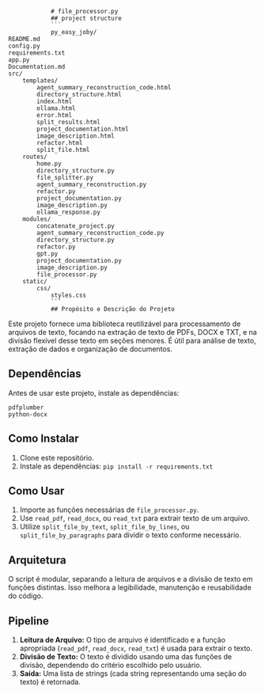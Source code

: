 
                # file_processor.py                
                ## project structure
                ```                    
                py_easy_joby/
    README.md
    config.py
    requirements.txt
    app.py
    Documentation.md
    src/
        templates/
            agent_summary_reconstruction_code.html
            directory_structure.html
            index.html
            ollama.html
            error.html
            split_results.html
            project_documentation.html
            image_description.html
            refactor.html
            split_file.html
        routes/
            home.py
            directory_structure.py
            file_splitter.py
            agent_summary_reconstruction.py
            refactor.py
            project_documentation.py
            image_description.py
            ollama_response.py
        modules/
            concatenate_project.py
            agent_summary_reconstruction_code.py
            directory_structure.py
            refactor.py
            gpt.py
            project_documentation.py
            image_description.py
            file_processor.py
        static/
            css/
                styles.css                
                ```
                ## Propósito e Descrição do Projeto

Este projeto fornece uma biblioteca reutilizável para processamento de arquivos de texto, focando na extração de texto de PDFs, DOCX e TXT, e na divisão flexível desse texto em seções menores.  É útil para análise de texto, extração de dados e organização de documentos.

## Dependências

Antes de usar este projeto, instale as dependências:

```
pdfplumber
python-docx
```

## Como Instalar

1. Clone este repositório.
2. Instale as dependências: `pip install -r requirements.txt`

## Como Usar

1. Importe as funções necessárias de `file_processor.py`.
2. Use `read_pdf`, `read_docx`, ou `read_txt` para extrair texto de um arquivo.
3. Utilize `split_file_by_text`, `split_file_by_lines`, ou `split_file_by_paragraphs` para dividir o texto conforme necessário.


## Arquitetura

O script é modular, separando a leitura de arquivos e a divisão de texto em funções distintas.  Isso melhora a legibilidade, manutenção e reusabilidade do código.

## Pipeline

1. **Leitura de Arquivo:** O tipo de arquivo é identificado e a função apropriada (`read_pdf`, `read_docx`, `read_txt`) é usada para extrair o texto.
2. **Divisão de Texto:** O texto é dividido usando uma das funções de divisão, dependendo do critério escolhido pelo usuário.
3. **Saída:** Uma lista de strings (cada string representando uma seção do texto) é retornada.


                
                